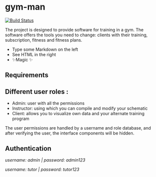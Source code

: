 # gym-man


[![Build Status](https://travis-ci.org/joemccann/dillinger.svg?branch=master)](https://travis-ci.org/joemccann/dillinger)

The project is designed to provide software for training in a gym. The software offers the tools you need to change: clients with their training, subscription, fitness and fitness plans.

- Type some Markdown on the left
- See HTML in the right
- ✨Magic ✨

## Requirements

## Different user roles :
- Admin: user with all the permissions
- Instructor: using which you can compile and modify your schematic
- Client: allows you to visualize own data and your alternate training program

The user permissions are handled by a username and role database, and after verifying the user, the interface components will be hidden.

## Authentication

*username: admin  |  password: admin123*

_username: tutor  |  password: tutor123_

